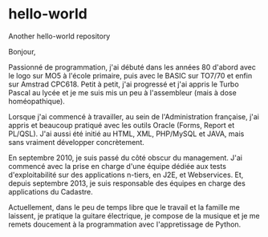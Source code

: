 # hello-world
Another hello-world repository

Bonjour,

Passionné de programmation, j'ai débuté dans les années 80 d'abord avec le logo sur MO5 à l'école primaire, puis avec le BASIC sur TO7/70 et enfin sur Amstrad CPC618. Petit à petit, j'ai progressé et j'ai appris le Turbo Pascal au lycée et je me suis mis un peu à l'assembleur (mais à dose homéopathique).

Lorsque j'ai commencé à travailler, au sein de l'Administration française, j'ai appris et beaucoup pratiqué avec les outils Oracle (Forms, Report et PL/QSL). J'ai aussi été initié au HTML, XML, PHP/MySQL et JAVA, mais sans vraiment développer concrètement. 

En septembre 2010, je suis passé du côté obscur du management. J'ai commencé avec la prise en charge d'une équipe dédiée aux tests d'exploitabilité sur des applications n-tiers, en J2E, et Webservices. Et, depuis septembre 2013, je suis responsable des équipes en charge des applications du Cadastre.

Actuellement, dans le peu de temps libre que le travail et la famille me laissent, je pratique la guitare électrique, je compose de la musique et je me remets doucement à la programmation avec l'appretissage de Python.
